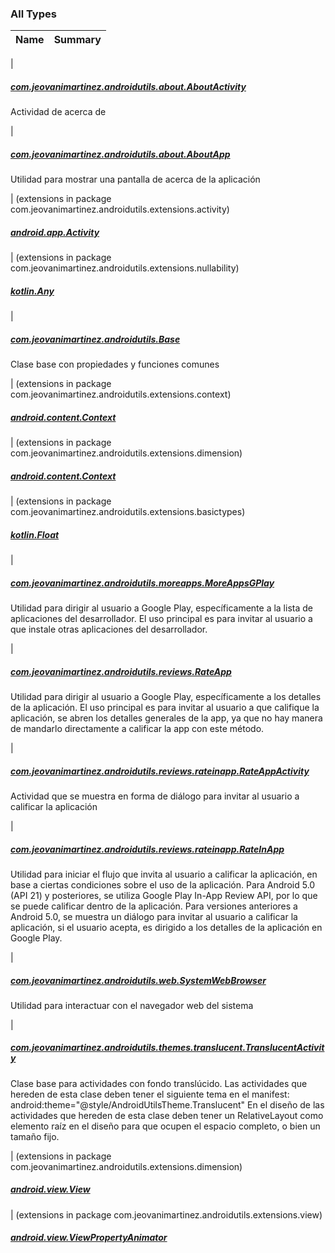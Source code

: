 

### All Types

| Name | Summary |
|---|---|
|

##### [com.jeovanimartinez.androidutils.about.AboutActivity](../com.jeovanimartinez.androidutils.about/-about-activity/index.md)

Actividad de acerca de


|

##### [com.jeovanimartinez.androidutils.about.AboutApp](../com.jeovanimartinez.androidutils.about/-about-app/index.md)

Utilidad para mostrar una pantalla de acerca de la aplicación


| (extensions in package com.jeovanimartinez.androidutils.extensions.activity)

##### [android.app.Activity](../com.jeovanimartinez.androidutils.extensions.activity/android.app.-activity/index.md)


| (extensions in package com.jeovanimartinez.androidutils.extensions.nullability)

##### [kotlin.Any](../com.jeovanimartinez.androidutils.extensions.nullability/kotlin.-any/index.md)


|

##### [com.jeovanimartinez.androidutils.Base](../com.jeovanimartinez.androidutils/-base/index.md)

Clase base con propiedades y funciones comunes


| (extensions in package com.jeovanimartinez.androidutils.extensions.context)

##### [android.content.Context](../com.jeovanimartinez.androidutils.extensions.context/android.content.-context/index.md)


| (extensions in package com.jeovanimartinez.androidutils.extensions.dimension)

##### [android.content.Context](../com.jeovanimartinez.androidutils.extensions.dimension/android.content.-context/index.md)


| (extensions in package com.jeovanimartinez.androidutils.extensions.basictypes)

##### [kotlin.Float](../com.jeovanimartinez.androidutils.extensions.basictypes/kotlin.-float/index.md)


|

##### [com.jeovanimartinez.androidutils.moreapps.MoreAppsGPlay](../com.jeovanimartinez.androidutils.moreapps/-more-apps-g-play/index.md)

Utilidad para dirigir al usuario a Google Play, específicamente a la lista de aplicaciones del desarrollador.
El uso principal es para invitar al usuario a que instale otras aplicaciones del desarrollador.


|

##### [com.jeovanimartinez.androidutils.reviews.RateApp](../com.jeovanimartinez.androidutils.reviews/-rate-app/index.md)

Utilidad para dirigir al usuario a Google Play, específicamente a los detalles de la aplicación.
El uso principal es para invitar al usuario a que califique la aplicación, se abren los detalles generales de la app,
ya que no hay manera de mandarlo directamente a calificar la app con este método.


|

##### [com.jeovanimartinez.androidutils.reviews.rateinapp.RateAppActivity](../com.jeovanimartinez.androidutils.reviews.rateinapp/-rate-app-activity/index.md)

Actividad que se muestra en forma de diálogo para invitar al usuario a calificar la aplicación


|

##### [com.jeovanimartinez.androidutils.reviews.rateinapp.RateInApp](../com.jeovanimartinez.androidutils.reviews.rateinapp/-rate-in-app/index.md)

Utilidad para iniciar el flujo que invita al usuario a calificar la aplicación, en base a ciertas condiciones sobre el uso de la aplicación.
Para Android 5.0 (API 21) y posteriores, se utiliza Google Play In-App Review API, por lo que se puede calificar dentro de la aplicación.
Para versiones anteriores a Android 5.0, se muestra un diálogo para invitar al usuario a calificar la aplicación, si el usuario acepta, es
dirigido a los detalles de la aplicación en Google Play.


|

##### [com.jeovanimartinez.androidutils.web.SystemWebBrowser](../com.jeovanimartinez.androidutils.web/-system-web-browser/index.md)

Utilidad para interactuar con el navegador web del sistema


|

##### [com.jeovanimartinez.androidutils.themes.translucent.TranslucentActivity](../com.jeovanimartinez.androidutils.themes.translucent/-translucent-activity/index.md)

Clase base para actividades con fondo translúcido.
Las actividades que hereden de esta clase deben tener el siguiente tema en el manifest: android:theme="@style/AndroidUtilsTheme.Translucent"
En el diseño de las actividades que hereden de esta clase deben tener un RelativeLayout como elemento raíz en el diseño para que ocupen el espacio completo, o bien un tamaño fijo.


| (extensions in package com.jeovanimartinez.androidutils.extensions.dimension)

##### [android.view.View](../com.jeovanimartinez.androidutils.extensions.dimension/android.view.-view/index.md)


| (extensions in package com.jeovanimartinez.androidutils.extensions.view)

##### [android.view.ViewPropertyAnimator](../com.jeovanimartinez.androidutils.extensions.view/android.view.-view-property-animator/index.md)


